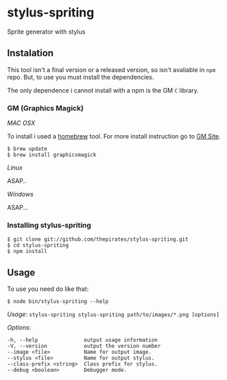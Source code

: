 stylus-spriting
===============

Sprite generator with stylus

Instalation
-----------

This tool isn't a final version or a released version, so isn't avaliable in ```npm``` repo. But, to use you must install the dependencies.

The only dependence i cannot install with a npm is the GM ```C``` library.

### GM (Graphics Magick)

_MAC OSX_

To install i used a [homebrew](http://mxcl.github.com/homebrew/) tool. For more install instruction go to [GM Site](http://www.graphicsmagick.org/).

	$ brew update
	$ brew install graphicsmagick

_Linux_

ASAP..

_Windows_

ASAP...

### Installing stylus-spriting

	$ git clone git://github.com/thepirates/stylus-spriting.git
	$ cd stylus-spriting
	$ npm install

Usage
-----

To use you need do like that:

	$ node bin/stylus-spriting --help


*Usage*: ```stylus-spriting stylus-spriting path/to/images/*.png [options]```

*Options*:

    -h, --help               output usage information
    -V, --version            output the version number
    --image <file>           Name for output image.
    --stylus <file>          Name for output stylus.
    --class-prefix <string>  Class prefix for stylus.
    --debug <boolean>        Debugger mode.